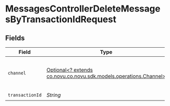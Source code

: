 # MessagesControllerDeleteMessagesByTransactionIdRequest


## Fields

| Field                                                                                                   | Type                                                                                                    | Required                                                                                                | Description                                                                                             |
| ------------------------------------------------------------------------------------------------------- | ------------------------------------------------------------------------------------------------------- | ------------------------------------------------------------------------------------------------------- | ------------------------------------------------------------------------------------------------------- |
| `channel`                                                                                               | [Optional<? extends co.novu.co.novu.sdk.models.operations.Channel>](../../models/operations/Channel.md) | :heavy_minus_sign:                                                                                      | The channel of the message to be deleted                                                                |
| `transactionId`                                                                                         | *String*                                                                                                | :heavy_check_mark:                                                                                      | N/A                                                                                                     |